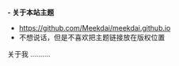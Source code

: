 **- 关于本站主题**
- https://github.com/Meekdai/meekdai.github.io
- 不想说话，但是不喜欢把主题链接放在版权位置

关于我
..........
